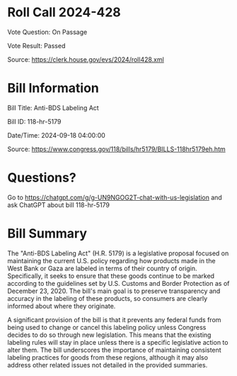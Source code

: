 # Roll Call 2024-428

Vote Question: On Passage

Vote Result: Passed

Source: https://clerk.house.gov/evs/2024/roll428.xml

# Bill Information

Bill Title: Anti-BDS Labeling Act

Bill ID: 118-hr-5179

Date/Time: 2024-09-18 04:00:00

Source: https://www.congress.gov/118/bills/hr5179/BILLS-118hr5179eh.htm

# Questions?

Go to https://chatgpt.com/g/g-UN9NGOG2T-chat-with-us-legislation and ask ChatGPT about bill 118-hr-5179

# Bill Summary
The "Anti-BDS Labeling Act" (H.R. 5179) is a legislative proposal focused on maintaining the current U.S. policy regarding how products made in the West Bank or Gaza are labeled in terms of their country of origin. Specifically, it seeks to ensure that these goods continue to be marked according to the guidelines set by U.S. Customs and Border Protection as of December 23, 2020. The bill's main goal is to preserve transparency and accuracy in the labeling of these products, so consumers are clearly informed about where they originate.

A significant provision of the bill is that it prevents any federal funds from being used to change or cancel this labeling policy unless Congress decides to do so through new legislation. This means that the existing labeling rules will stay in place unless there is a specific legislative action to alter them. The bill underscores the importance of maintaining consistent labeling practices for goods from these regions, although it may also address other related issues not detailed in the provided summaries.
